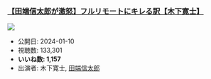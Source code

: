 ### [【田端信太郎が激怒】フルリモートにキレる訳【木下寛士】](https://www.youtube.com/watch?v=csaOxTn0m-8)
[![](https://img.youtube.com/vi/csaOxTn0m-8/sddefault.jpg)](https://www.youtube.com/watch?v=csaOxTn0m-8)
-   公開日: 2024-01-10
-   視聴数: 133,301
-   **いいね数: 1,157**
-   出演者: 木下寛士, [田端信太郎](/rehacq_fan/people/田端信太郎 "wikilink")
